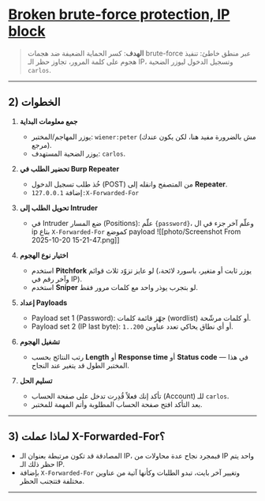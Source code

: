 # [ Broken brute-force protection, IP block](https://portswigger.net/web-security/authentication/password-based/lab-broken-bruteforce-protection-ip-block)

> **الهدف**: كسر الحماية الضعيفة ضد هجمات brute-force عبر منطق خاطئ: تنفيذ هجوم على كلمة المرور، تجاوز حظر الـ IP، وتسجيل الدخول ليوزر الضحية `carlos`.

---

## 2) الخطوات  

1. **جمع معلومات البداية**

   * يوزر المهاجم/المختبر: `wiener:peter` (مش بالضرورة مفيد هنا، لكن يكون عندك مرجع).
   * يوزر الضحية المستهدف: `carlos`.

2. **تحضير الطلب في Burp Repeater**

   * خُذ طلب تسجيل الدخول (POST) من المتصفح وانقله إلى **Repeater**.
   * إضافة  `127.0.0.1:X-Forwarded-For` 

3. **تحويل الطلب إلى Intruder**

   * في Intruder ضع المسار (Positions): علّم  `{password}`، وعلّم آخر جزء في ال ip  بتاع  `X-Forwarded-For` كموضع payload 
   ![[photo/Screenshot From 2025-10-20 15-21-47.png]]
   

4. **اختيار نوع الهجوم**

   * استخدم **Pitchfork** لو عايز تزوّد ثلاث قوائم (يوزر ثابت أو متغير، باسورد لائحة، وآخر رقم في IP).
   * استخدم **Sniper** لو بتجرب يوذر واحد مع كلمات مرور فقط.
   
5. **إعداد Payloads**
   * Payload set 1 (Password): جهّز قائمة كلمات (wordlist) أو كلمات مرشّحة.
   * Payload set 2 (IP last byte): `1..200` أو أي نطاق يحاكي تعدد عناوين.

6. **تشغيل الهجوم**
   * رتب النتائج بحسب **Length** أو **Response time** أو **Status code** — في هذا المختبر الطول قد يتغير عند النجاح.

7. **تسليم الحل**
	* تأكد إنك فعلاً قُدِرت تدخل على صفحة الحساب (Account) للـ `carlos`.
	* بعد التأكد افتح صفحة الحساب المطلوبة وأتم المهمة للمختبر.

---

## 3) لماذا عملت X-Forwarded-For؟

* المصادقة قد تكون مرتبطة بعنوان الـ IP، فبمجرد نجاح عدة محاولات من IP واحد يتم حظر ذلك الـ IP.
* بإضافة `X-Forwarded-For` وتغيير آخر بايت، تبدو الطلبات وكأنها آتية من عناوين مختلفة فتتجنب الحظر.
---
